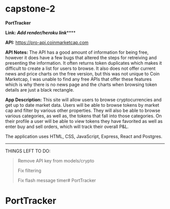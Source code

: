 # capstone-2

**PortTracker**

**Link:** 
***Add render/heroku link*******

**API:** 
https://pro-api.coinmarketcap.com

**API Notes:** 
The API has a good amount of information for being free, however it does have a few bugs that altered the steps for retreiving and presenting the information. It often returns token duplicates which makes it difficult to create a list for users to browse. It also does not offer current news and price charts on the free version, but this was not unique to Coin Marketcap, I was unable to find any free APIs that offer these features which is why there is no news page and the charts when browsing token details are just a black rectangle.

**App Description:** 
This site will allow users to browse cryptocurrencies and get up to date market data. Users will be able to browse tokens by market cap and filter by various other properties. They will also be able to browse various categories, as well as, the tokens that fall into those categories. On their profile a user will be able to view tokens they have favorited as well as enter buy and sell orders, which will track their overall P&L.

The application uses HTML, CSS, JavaScript, Express, React and Postgres.



************
THINGS LEFT TO DO:
> Remove API key from models/crypto
> 
> Fix filtering
> 
> Fix flash message timer# PortTracker
# PortTracker
